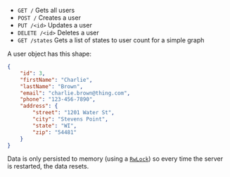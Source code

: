 - `GET /` Gets all users
- `POST /` Creates a user
- `PUT /<id>` Updates a user
- `DELETE /<id>` Deletes a user
- `GET /states` Gets a list of states to user count for a simple graph

A user object has this shape:

```json
{
    "id": 3,
    "firstName": "Charlie",
    "lastName": "Brown",
    "email": "charlie.brown@thing.com",
    "phone": "123-456-7890",
    "address": {
        "street": "1201 Water St",
        "city": "Stevens Point",
        "state": "WI",
        "zip": "54481"
    }
}
```

Data is only persisted to memory (using a [`RwLock`](https://doc.rust-lang.org/std/sync/struct.RwLock.html)) so every time the server is restarted, the data resets.
